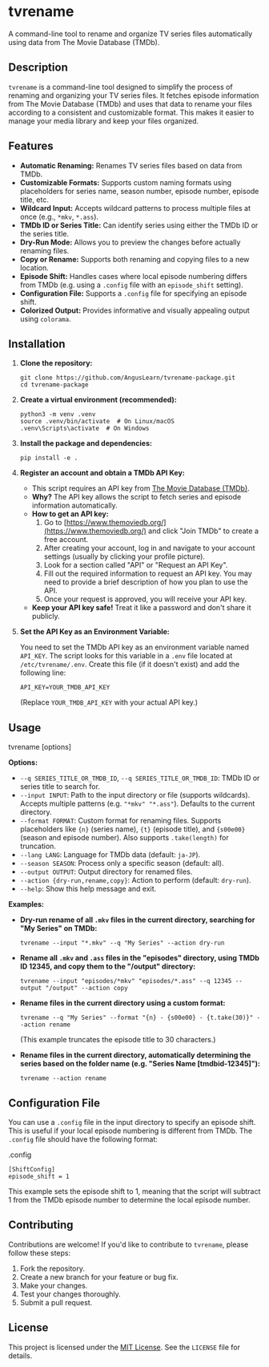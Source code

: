 # tvrename

A command-line tool to rename and organize TV series files automatically using data from The Movie Database (TMDb).

## Description

`tvrename` is a command-line tool designed to simplify the process of renaming and organizing your TV series files. It fetches episode information from The Movie Database (TMDb) and uses that data to rename your files according to a consistent and customizable format. This makes it easier to manage your media library and keep your files organized.

## Features

*   **Automatic Renaming:**  Renames TV series files based on data from TMDb.
*   **Customizable Formats:**  Supports custom naming formats using placeholders for series name, season number, episode number, episode title, etc.
*   **Wildcard Input:** Accepts wildcard patterns to process multiple files at once (e.g., `*mkv`, `*.ass`).
*   **TMDb ID or Series Title:**  Can identify series using either the TMDb ID or the series title.
*   **Dry-Run Mode:**  Allows you to preview the changes before actually renaming files.
*   **Copy or Rename:**  Supports both renaming and copying files to a new location.
*   **Episode Shift:**  Handles cases where local episode numbering differs from TMDb (e.g. using a `.config` file with an `episode_shift` setting).
*   **Configuration File:**  Supports a `.config` file for specifying an episode shift.
*   **Colorized Output:** Provides informative and visually appealing output using `colorama`.

## Installation

1.  **Clone the repository:**

    ```
    git clone https://github.com/AngusLearn/tvrename-package.git
    cd tvrename-package
    ```


2.  **Create a virtual environment (recommended):**

    ```
    python3 -m venv .venv
    source .venv/bin/activate  # On Linux/macOS
    .venv\Scripts\activate  # On Windows
    ```

3.  **Install the package and dependencies:**

    ```
    pip install -e .
    ```

4.  **Register an account and obtain a TMDb API Key:**

    *   This script requires an API key from [The Movie Database (TMDb)](https://www.themoviedb.org/).
    *   **Why?** The API key allows the script to fetch series and episode information automatically.
    *   **How to get an API key:**
        1.  Go to [https://www.themoviedb.org/](https://www.themoviedb.org/) and click "Join TMDb" to create a free account.
        2.  After creating your account, log in and navigate to your account settings (usually by clicking your profile picture).
        3.  Look for a section called "API" or "Request an API Key".
        4.  Fill out the required information to request an API key.  You may need to provide a brief description of how you plan to use the API.
        5.  Once your request is approved, you will receive your API key.
    *   **Keep your API key safe!**  Treat it like a password and don't share it publicly.
    

5.  **Set the API Key as an Environment Variable:**

    You need to set the TMDb API key as an environment variable named `API_KEY`. The script looks for this variable in a `.env` file located at `/etc/tvrename/.env`.  Create this file (if it doesn't exist) and add the following line:

    ```
    API_KEY=YOUR_TMDB_API_KEY
    ```

    (Replace `YOUR_TMDB_API_KEY` with your actual API key.)

## Usage

tvrename [options]

**Options:**

*   `--q SERIES_TITLE_OR_TMDB_ID`, `--q SERIES_TITLE_OR_TMDB_ID`: TMDb ID or series title to search for.
*   `--input INPUT`: Path to the input directory or file (supports wildcards). Accepts multiple patterns (e.g. `"*mkv" "*.ass"`). Defaults to the current directory.
*   `--format FORMAT`: Custom format for renaming files.  Supports placeholders like `{n}` (series name), `{t}` (episode title), and `{s00e00}` (season and episode number).  Also supports `.take(length)` for truncation.
*   `--lang LANG`: Language for TMDb data (default: `ja-JP`).
*   `--season SEASON`: Process only a specific season (default: all).
*   `--output OUTPUT`: Output directory for renamed files.
*   `--action {dry-run,rename,copy}`: Action to perform (default: `dry-run`).
*   `--help`: Show this help message and exit.

**Examples:**

*   **Dry-run rename of all `.mkv` files in the current directory, searching for "My Series" on TMDb:**

    ```
    tvrename --input "*.mkv" --q "My Series" --action dry-run
    ```

*   **Rename all `.mkv` and `.ass` files in the "episodes" directory, using TMDb ID 12345, and copy them to the "/output" directory:**

    ```
    tvrename --input "episodes/*mkv" "episodes/*.ass" --q 12345 --output "/output" --action copy
    ```

*   **Rename files in the current directory using a custom format:**

    ```
    tvrename --q "My Series" --format "{n} - {s00e00} - {t.take(30)}" --action rename
    ```

    (This example truncates the episode title to 30 characters.)

*   **Rename files in the current directory, automatically determining the series based on the folder name (e.g. "Series Name [tmdbid-12345]"):**

    ```
    tvrename --action rename
    ```

## Configuration File

You can use a `.config` file in the input directory to specify an episode shift. This is useful if your local episode numbering is different from TMDb. The `.config` file should have the following format:

.config
```
[ShiftConfig]
episode_shift = 1
```


This example sets the episode shift to 1, meaning that the script will subtract 1 from the TMDb episode number to determine the local episode number.

## Contributing

Contributions are welcome! If you'd like to contribute to `tvrename`, please follow these steps:

1.  Fork the repository.
2.  Create a new branch for your feature or bug fix.
3.  Make your changes.
4.  Test your changes thoroughly.
5.  Submit a pull request.

## License

This project is licensed under the [MIT License](LICENSE).  See the `LICENSE` file for details.



